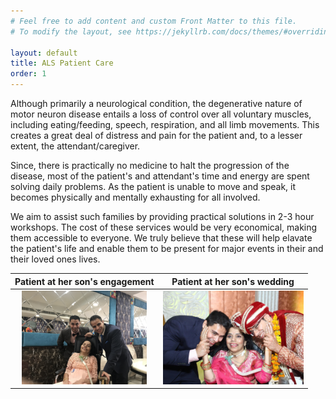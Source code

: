 ```yaml
---
# Feel free to add content and custom Front Matter to this file.
# To modify the layout, see https://jekyllrb.com/docs/themes/#overriding-theme-defaults

layout: default
title: ALS Patient Care
order: 1
---
```

<head>
    <link rel="icon" href="/favicon.ico" type="image/x-icon" />
    <link rel="icon" href="favicon.ico" type="image/x-icon" />
    <link rel="icon" href="/favicon.ico" type="image/ico" />
    <link rel="icon" href="favicon.ico" type="image/ico" />
    <link rel="shortcut icon" href="/favicon.ico" type="image/x-icon" />
</head>
Although primarily a neurological condition, the degenerative nature of motor neuron disease entails a loss of control over all voluntary muscles, including eating/feeding, speech, respiration, and all limb movements. This creates a great deal of distress and pain for the patient and, to a lesser extent, the attendant/caregiver.

Since, there is practically no medicine to halt the progression of the disease, most of the patient's and attendant's time and energy are spent solving daily problems. As the patient is unable to move and speak, it becomes physically and mentally exhausting for all involved.

We aim to assist such families by providing practical solutions in 2-3 hour workshops. The cost of these services would be very economical, making them accessible to everyone. We truly believe that these will help elavate the patient's life and enable them to be present for major events in their and their loved ones lives. 



Patient at her son's engagement| Patient at her son's wedding
:---: | :---:
<img src="/img/engagement.jpg" height="150px">| <img src="/img/wedding.jpg" height="150px">

